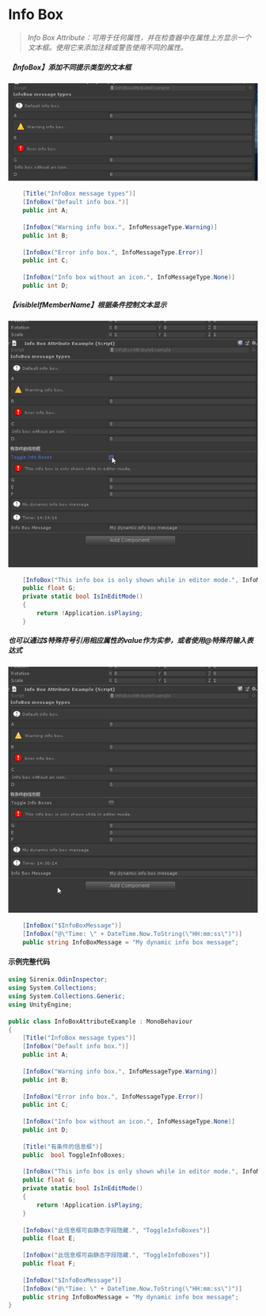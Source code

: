 # Info Box

> *Info Box Attribute：可用于任何属性，并在检查器中在属性上方显示一个文本框。使用它来添加注释或警告使用不同的属性。*

##### 【InfoBox】添加不同提示类型的文本框

![img](../image/InfoBox/post-620-5fb7da9419fc8.png)

```cs
    [Title("InfoBox message types")]
    [InfoBox("Default info box.")]
    public int A;

    [InfoBox("Warning info box.", InfoMessageType.Warning)]
    public int B;

    [InfoBox("Error info box.", InfoMessageType.Error)]
    public int C;

    [InfoBox("Info box without an icon.", InfoMessageType.None)]
    public int D;
```

##### 【visibleIfMemberName】根据条件控制文本显示

![img](../image/InfoBox/post-620-5fb7da94cc521.gif)

```cs
    [InfoBox("This info box is only shown while in editor mode.", InfoMessageType.Error, "IsInEditMode")]
    public float G;
    private static bool IsInEditMode()
    {
        return !Application.isPlaying;
    }
```

##### 也可以通过$特殊符号引用相应属性的value作为实参，或者使用@特殊符输入表达式

![img](../image/InfoBox/post-620-5fb7da956fdaf.gif)

```cs
    [InfoBox("$InfoBoxMessage")]
    [InfoBox("@\"Time: \" + DateTime.Now.ToString(\"HH:mm:ss\")")]
    public string InfoBoxMessage = "My dynamic info box message";
```

#### 示例完整代码

```cs
using Sirenix.OdinInspector;
using System.Collections;
using System.Collections.Generic;
using UnityEngine;

public class InfoBoxAttributeExample : MonoBehaviour
{
    [Title("InfoBox message types")]
    [InfoBox("Default info box.")]
    public int A;

    [InfoBox("Warning info box.", InfoMessageType.Warning)]
    public int B;

    [InfoBox("Error info box.", InfoMessageType.Error)]
    public int C;

    [InfoBox("Info box without an icon.", InfoMessageType.None)]
    public int D;

    [Title("有条件的信息框")]
    public  bool ToggleInfoBoxes;

    [InfoBox("This info box is only shown while in editor mode.", InfoMessageType.Error, "IsInEditMode")]
    public float G;
    private static bool IsInEditMode()
    {
        return !Application.isPlaying;
    }

    [InfoBox("此信息框可由静态字段隐藏.", "ToggleInfoBoxes")]
    public float E;

    [InfoBox("此信息框可由静态字段隐藏.", "ToggleInfoBoxes")]
    public float F;

    [InfoBox("$InfoBoxMessage")]
    [InfoBox("@\"Time: \" + DateTime.Now.ToString(\"HH:mm:ss\")")]
    public string InfoBoxMessage = "My dynamic info box message";
}
```